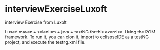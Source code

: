 # interviewExerciseLuxoft
interview Exercise from Luxoft

I used maven + selenium + java + testNG for this exercise. Using the POM framework. 
To run it, you can clon it, import to eclispseIDE as a testNG project, and execute the testng.xml file.
